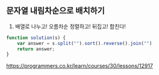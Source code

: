 ## 문자열 내림차순으로 배치하기

1. 배열로 나누고! 오름차순 정렬하고! 뒤집고! 합친다!

```js
function solution(s) {
    var answer = s.split("").sort().reverse().join("")
    return answer;
}
```

https://programmers.co.kr/learn/courses/30/lessons/12917